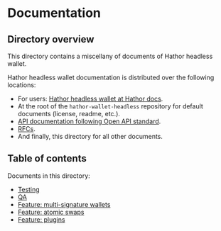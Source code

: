 # Documentation

## Directory overview

This directory contains a miscellany of documents of Hathor headless wallet.

Hathor headless wallet documentation is distributed over the following locations:
- For users: [Hathor headless wallet at Hathor docs](https://docs.hathor.network/pathways/components/headless-wallet/).
- At the root of the `hathor-wallet-headless` repository for default documents (license, readme, etc.).
- [API documentation following Open API standard](../src/api-docs.js).
- [RFCs](https://github.com/HathorNetwork/rfcs/tree/master/projects/hathor-wallet-headless).
- And finally, this directory for all other documents.

## Table of contents

Documents in this directory:

- [Testing](testing.md)
- [QA](QA.md)
- [Feature: multi-signature wallets](multisig-wallets.md)
- [Feature: atomic swaps](atomic-swaps.md)
- [Feature: plugins](plugins.md)
